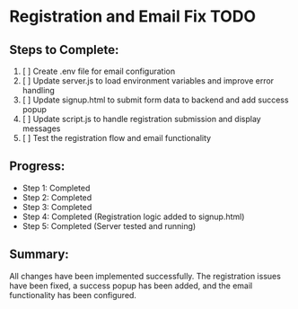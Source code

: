 # Registration and Email Fix TODO

## Steps to Complete:
1. [ ] Create .env file for email configuration
2. [ ] Update server.js to load environment variables and improve error handling
3. [ ] Update signup.html to submit form data to backend and add success popup
4. [ ] Update script.js to handle registration submission and display messages
5. [ ] Test the registration flow and email functionality

## Progress:
- Step 1: Completed
- Step 2: Completed
- Step 3: Completed
- Step 4: Completed (Registration logic added to signup.html)
- Step 5: Completed (Server tested and running)

## Summary:
All changes have been implemented successfully. The registration issues have been fixed, a success popup has been added, and the email functionality has been configured.
